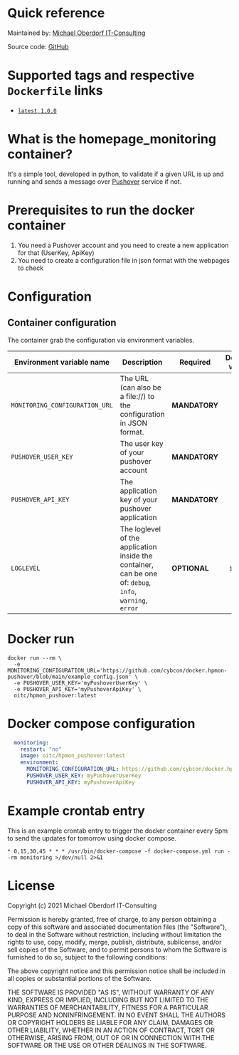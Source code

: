 # Quick reference

Maintained by: [Michael Oberdorf IT-Consulting](https://www.oberdorf-itc.de/)

Source code: [GitHub](https://github.com/cybcon/docker.hpmon-pushover)

# Supported tags and respective `Dockerfile` links

* [`latest`, `1.0.0`](https://github.com/cybcon/docker.hpmon_pushover/blob/v1.0.0/Dockerfile)

# What is the homepage_monitoring container?

It's a simple tool, developed in python, to validate if a given URL is up and running and sends a message over
[Pushover](https://pushover.net/) service if not.

# Prerequisites to run the docker container
1. You need a Pushover account and you need to create a new application for that (UserKey, ApiKey)
2. You need to create a configuration file in json format with the webpages to check

# Configuration
## Container configuration

The container grab the configuration via environment variables.

| Environment variable name | Description | Required | Default value |
|--|--|--|--|
| `MONITORING_CONFIGURATION_URL` | The URL (can also be a file://) to the configuration in JSON format. | **MANDATORY** | |
| `PUSHOVER_USER_KEY` | The user key of your pushover account | **MANDATORY** | |
| `PUSHOVER_API_KEY` | The application key of your pushover application | **MANDATORY** | |
| `LOGLEVEL` | The loglevel of the application inside the container, can be one of: `debug`, `info`, `warning`, `error` | **OPTIONAL** | ` info` |


# Docker run

```
docker run --rm \
  -e MONITORING_CONFIGURATION_URL='https://github.com/cybcon/docker.hpmon-pushover/blob/main/example_config.json' \
  -e PUSHOVER_USER_KEY='myPushoverUserKey' \
  -e PUSHOVER_API_KEY='myPushoverApiKey' \
  oitc/hpmon_pushover:latest
```

# Docker compose configuration

```yaml
  monitoring:
    restart: "no"
    image: oitc/hpmon_pushover:latest
    environment:
      MONITORING_CONFIGURATION_URL: https://github.com/cybcon/docker.hpmon-pushover/blob/main/example_config.json
      PUSHOVER_USER_KEY: myPushoverUserKey
      PUSHOVER_API_KEY: myPushoverApiKey
```

# Example crontab entry
This is an example crontab entry to trigger the docker container every 5pm to send the updates for tomorrow using docker compose.
```
* 0,15,30,45 * * * /usr/bin/docker-compose -f docker-compose.yml run --rm monitoring >/dev/null 2>&1
```

# License

Copyright (c) 2021 Michael Oberdorf IT-Consulting

Permission is hereby granted, free of charge, to any person obtaining a copy
of this software and associated documentation files (the "Software"), to deal
in the Software without restriction, including without limitation the rights
to use, copy, modify, merge, publish, distribute, sublicense, and/or sell
copies of the Software, and to permit persons to whom the Software is
furnished to do so, subject to the following conditions:

The above copyright notice and this permission notice shall be included in all
copies or substantial portions of the Software.

THE SOFTWARE IS PROVIDED "AS IS", WITHOUT WARRANTY OF ANY KIND, EXPRESS OR
IMPLIED, INCLUDING BUT NOT LIMITED TO THE WARRANTIES OF MERCHANTABILITY,
FITNESS FOR A PARTICULAR PURPOSE AND NONINFRINGEMENT. IN NO EVENT SHALL THE
AUTHORS OR COPYRIGHT HOLDERS BE LIABLE FOR ANY CLAIM, DAMAGES OR OTHER
LIABILITY, WHETHER IN AN ACTION OF CONTRACT, TORT OR OTHERWISE, ARISING FROM,
OUT OF OR IN CONNECTION WITH THE SOFTWARE OR THE USE OR OTHER DEALINGS IN THE
SOFTWARE.
